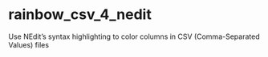 # rainbow_csv_4_nedit
Use NEdit’s syntax highlighting to color columns in CSV (Comma-Separated Values) files
